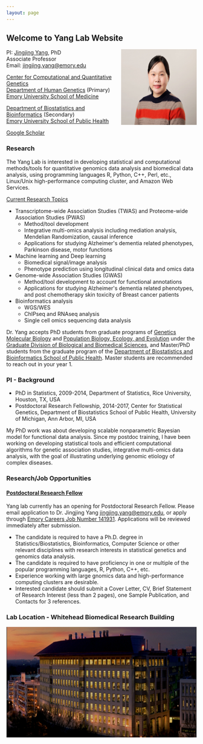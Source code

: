 ```yaml
---
layout: page
---
```


<!-- {% include JB/setup %} -->

## Welcome to Yang Lab Website

<img style="float: right;" src="assets/Pictures/JY_pic_2020.JPG" width = "200" height = "200">

PI: [Jingjing Yang](https://med.emory.edu/directory/profile/?u=JYANG51), PhD <br>
Associate Professor <br>
Email: <jingjing.yang@emory.edu> <br>

[Center for Computational and Quantitative Genetics](http://ccqg.emory.edu/) <br>
[Department of Human Genetics](https://med.emory.edu/directory/profile/?u=JYANG51) (Primary) <br>
[Emory University School of Medicine](https://med.emory.edu/)

[Department of Biostatistics and Bioinformatics](https://sph.emory.edu/faculty/profile/index.php?FID=jingjing-yang-10942) (Secondary) <br>
[Emory University School of Public Health](https://sph.emory.edu/)


[Google Scholar](https://scholar.google.com/citations?user=ANXPW-UAAAAJ&hl=en)

### Research
The Yang Lab is interested in developing statistical and computational methods/tools for quantitative genomics data analysis and biomedical data analysis, using programming languages R, Python, C++, Perl, etc., Linux/Unix high-performance computing cluster, and Amazon Web Services.

<ins>Current Research Topics</ins>

* Transcriptome-wide Association Studies (TWAS) and Proteome-wide Association Studies (PWAS)
	* Method/tool development
	* Integrative multi-omics analysis including mediation analysis, Mendelian Randomization, causal inference
	* Applications for studying Alzheimer's dementia related phenotypes, Parkinson disease, motor functions
* Machine learning and Deep learning
	* Biomedical signal/image analysis
	* Phenotype prediction using longitudinal clinical data and omics data
* Genome-wide Association Studies (GWAS) 
	* Method/tool development to account for functional annotations
	* Applications for studying Alzheimer's dementia related phenotypes, and post chemotherapy skin toxicity of Breast cancer patients
* Bioinformatics analysis
	* WGS/WES
	* ChIPseq and RNAseq analysis
	* Single cell omics sequencing data analysis

Dr. Yang accepts PhD students from graduate programs of [Genetics Molecular Biology](http://biomed.emory.edu/PROGRAM_SITES/GMB/) and [Population Biology, Ecology, and Evolution](http://biomed.emory.edu/PROGRAM_SITES/PBEE/) under the [Graduate Division of Biological and Biomedical Sciences](http://www.biomed.emory.edu/), and Master/PhD students from the graduate program of the [Department of Biostatistics and Bioinformatics School of Public Health](https://sph.emory.edu/admissions/phd/index.html). Master students are recommended to reach out in your year 1. 

### PI - Background
* PhD in Statistics, 2009-2014, Department of Statistics, Rice University, Houston, TX, USA
* Postdoctoral Research Fellowship, 2014-2017, Center for Statistical Genetics, Department of Biostatistics School of Public Health, University of Michigan, Ann Arbor, MI, USA

My PhD work was about developing scalable nonparametric Bayesian model for functional data analysis. Since my postdoc training, I have been working on developing statistical tools and efficient computational algorithms for genetic association studies, integrative multi-omics data analysis, with the goal of illustrating underlying genomic etiology of complex diseases.

### Research/Job Opportunities

<!--- 
#### Research Assistant for Emory Students
Yang lab welcomes all levels of Emory Students including Undergraduate, Master, and PhD to apply for hourly paid research assistant positions.

* The candidate is expected to have a quantitative background with basic statistics and computation knowledge; proficiency in one or multiple of the popular programming languages, e.g., R, Python, C++, Perl; and an interest in data science, machine learning, or quantitative genomics data analysis.
* Experience working with big biomedical data, next-generation sequence data, genomics data analysis, machine learning and deep learning method application, and high-performance clusters are desirable but not required.

<ins>This position is suitable for </ins>

* Emory Undergraduates who are seeking research experience in data science
* SPH Master students who are looking for Applied Practice Experience (REAL is accepted but not required)
* Master/PhD students of the Department of Biostatistics and Bioinformatics who are looking for thesis mentor and projects
-->

<!--- 
#### Research Specialist
Yang lab currently has an opening for Research Specialist. Please email application to Dr. Jingjing Yang <jingjing.yang@emory.edu>. Applications will be reviewed immediately after submission.

* The candidate is required to have a B.S. or Master degree in Mathmatics, Epigenetics, Statistics/Biostatistics, Bioinformatics, Computer Science or other relevant disciplines with research interests in quantitative genomics analysis and data sciense.
* The candidate is expected to have proficiency in one or multiple of the popular programming languages, R, Python, C++, etc.
* Experience working with large gnomics data and high-performance computing clusters are desirable but not required.
* Interested candidate should submit CV, Brief Statement of Research Interest (one page), and Contacts for 3 references.
-->

#### [Postdoctoral Research Fellow](https://faculty-emory.icims.com/jobs/141931/post-doctoral-fellow/job?mode=view&mobile=false&width=1140&height=500&bga=true&needsRedirect=false&jan1offset=-300&jun1offset=-240)
Yang lab currently has an opening for Postdoctoral Research Fellow. Please email application to Dr. Jingjing Yang <jingjing.yang@emory.edu>, or apply through [Emory Careers Job Number 141931](https://faculty-emory.icims.com/jobs/141931/post-doctoral-fellow/job?mode=view&mobile=false&width=1140&height=500&bga=true&needsRedirect=false&jan1offset=-300&jun1offset=-240). Applications will be reviewed immediately after submission.

* The candidate is required to have a Ph.D. degree in Statistics/Biostatistics, Bioinformatics, Computer Science or other relevant disciplines with research interests in statistical genetics and genomics data analysis.
* The candidate is required to have proficiency in one or multiple of the popular programming languages, R, Python, C++, etc.
* Experience working with large gnomics data and high-performance computing clusters are desirable.
* Interested candidate should submit a Cover Letter, CV, Brief Statement of Research Interest (less than 2 pages), one Sample Publication, and Contacts for 3 references.




### Lab Location - Whitehead Biomedical Research Building
<img style="float: center;" src="assets/Pictures/Whitehead.png">


